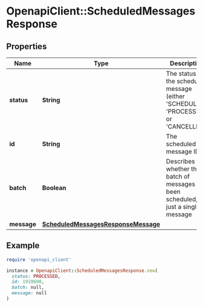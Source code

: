 # OpenapiClient::ScheduledMessagesResponse

## Properties

| Name | Type | Description | Notes |
| ---- | ---- | ----------- | ----- |
| **status** | **String** | The status of the scheduled message (either &#39;SCHEDULED&#39;, &#39;PROCESSED&#39; or &#39;CANCELLED&#39;) | [optional] |
| **id** | **String** | The scheduled message ID | [optional] |
| **batch** | **Boolean** | Describes whether the a batch of messages has been scheduled, or just a single message | [optional] |
| **message** | [**ScheduledMessagesResponseMessage**](ScheduledMessagesResponseMessage.md) |  | [optional] |

## Example

```ruby
require 'openapi_client'

instance = OpenapiClient::ScheduledMessagesResponse.new(
  status: PROCESSED,
  id: 1910600,
  batch: null,
  message: null
)
```

